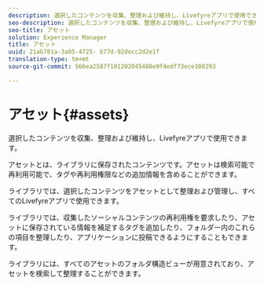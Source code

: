 ```yaml
---
description: 選択したコンテンツを収集、整理および維持し、Livefyreアプリで使用できます。
seo-description: 選択したコンテンツを収集、整理および維持し、Livefyreアプリで使用できます。
seo-title: アセット
solution: Experience Manager
title: アセット
uuid: 21ab781a-3a05-4725- b77d-92decc2d2e1f
translation-type: tm+mt
source-git-commit: 566ea2587f101202045488e9f4edf73ece100293

---
```



# アセット{#assets}

選択したコンテンツを収集、整理および維持し、Livefyreアプリで使用できます。

アセットとは、ライブラリに保存されたコンテンツです。アセットは検索可能で再利用可能で、タグや再利用権限などの追加情報を含めることができます。

ライブラリでは、選択したコンテンツをアセットとして整理および管理し、すべてのLivefyreアプリで使用できます。

ライブラリでは、収集したソーシャルコンテンツの再利用権を要求したり、アセットに保存されている情報を補足するタグを追加したり、フォルダー内のこれらの項目を整理したり、アプリケーションに投稿できるようにすることもできます。

ライブラリには、すべてのアセットのフォルダ構造ビューが用意されており、アセットを検索して整理することができます。
